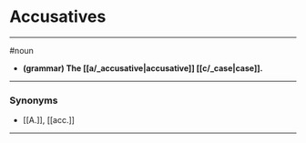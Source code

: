 # Accusatives
---
#noun
- **(grammar) The [[a/_accusative|accusative]] [[c/_case|case]].**
---
### Synonyms
- [[A.]], [[acc.]]
---
